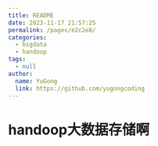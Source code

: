```yaml
---
title: README
date: 2023-11-17 21:57:25
permalink: /pages/e2c2e8/
categories:
  - bigdata
  - handoop
tags:
  - null
author:
  name: YuGong
  link: https://github.com/yugongcoding
---
```

# handoop大数据存储啊
